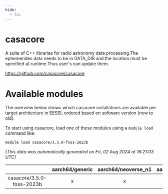 ```yaml
---
hide:
  - toc
---
```


casacore
========


A suite of C++ libraries for radio astronomy data processing.The ephemerides data needs to be in DATA_DIR and the location must be specified at runtime.Thus user's can update them.

https://github.com/casacore/casacore
# Available modules


The overview below shows which casacore installations are available per target architecture in EESSI, ordered based on software version (new to old).

To start using casacore, load one of these modules using a `module load` command like:

```shell
module load casacore/3.5.0-foss-2023b
```

*(This data was automatically generated on Fri, 02 Aug 2024 at 16:21:03 UTC)*  

| |aarch64/generic|aarch64/neoverse_n1|aarch64/neoverse_v1|x86_64/generic|x86_64/amd/zen2|x86_64/amd/zen3|x86_64/amd/zen4|x86_64/intel/haswell|x86_64/intel/skylake_avx512|
| :---: | :---: | :---: | :---: | :---: | :---: | :---: | :---: | :---: | :---: |
|casacore/3.5.0-foss-2023b|x|x|x|x|x|x|x|x|x|
